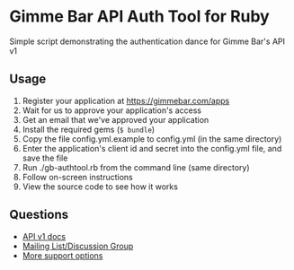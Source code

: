 # Gimme Bar API Auth Tool for Ruby

Simple script demonstrating the authentication dance for Gimme Bar's API v1

## Usage

1. Register your application at https://gimmebar.com/apps
2. Wait for us to approve your application's access
3. Get an email that we've approved your application
4. Install the required gems (`$ bundle`)
5. Copy the file config.yml.example to config.yml (in the same directory)
6. Enter the application's client id and secret into the config.yml file, and save the file
7. Run ./gb-authtool.rb from the command line (same directory)
8. Follow on-screen instructions
9. View the source code to see how it works

## Questions

* [API v1 docs](https://gimmebar.com/api/v1)
* [Mailing List/Discussion Group](https://groups.google.com/forum/#!forum/gimme-bar-api)
* [More support options](https://gimmebar.com/api/v1#developer-support)
